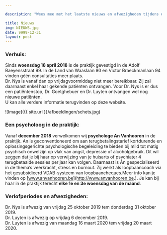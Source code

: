 ```yaml
---

description: "Wees mee met het laatste nieuws en afwezigheden tijdens de verlofperiodes."

title: Nieuws
img: NIEUWS.jpg
date: 9999-12-31
layout: post
---
```


### Verhuis:

Sinds **woensdag 18 april 2018** is de praktijk gevestigd in de Adolf Baeyensstraat 99. In de Land van Waaslaan 80 en Victor Braeckmanlaan 94 vinden géén consultaties meer plaats. <br>
Dr. Nys is vanaf dan op vrijdagvoormiddag niet meer bereikbaar. Zij zal daarnaast enkel haar gekende patiënten ontvangen. Voor Dr. Nys is er dus een patiëntenstop, Dr. Goetghebuer en Dr. Luyten ontvangen wel nog nieuwe patiënten. <br> U kan alle verdere informatie terugvinden op deze website.

![Image]({{ site.url }}/afbeeldingen/schets.jpg)


### Een psycholoog in de praktijk:
Vanaf **december 2018** verwelkomen wij **psychologe An Vanhooren** in de praktijk.
An is geconventioneerd om aan terugbetalingstarief kortdurende en oplossingsgerichte psychologische begeleiding te bieden bij mild tot matig psychisch onwelzijn op vlak van angst, depressie of alcoholgebruik. Dit wil zeggen dat je bij haar op verwijzing van je huisarts of psychiater 4 terugbetaalde sessies per jaar kan volgen. Daarnaast is An gespecialiseerd in de thema’s veerkracht, stress en burnout. Zij werkt als loopbaancoach via het gesubsidieerd VDAB-systeem van loopbaancheques.Meer info kan je vinden op [www.anvanhooren.be](http://www.anvanhooren.be.). Je kan bij haar in de praktijk terecht **elke 1e en 3e woensdag van de maand**. <br>


### Verlofperiodes en afwezigheden:

Dr. Nys is afwezig van vrijdag 25 oktober 2019 tem donderdag 31 oktober 2019. <br>
Dr. Luyten is afwezig op vrijdag 6 december 2019. <br>
Dr. Luyten is afwezig van maandag 16 maart 2020 tem vrijdag 20 maart 2020. <br>
